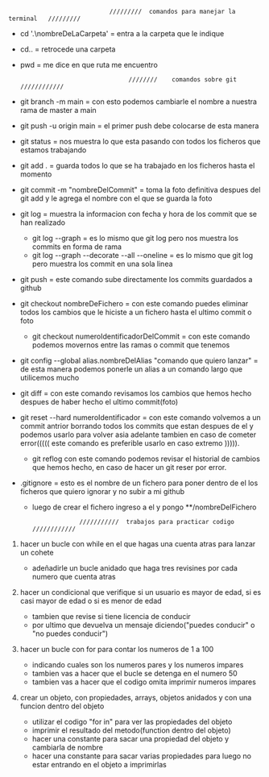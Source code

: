 


                                /////////  comandos para manejar la terminal   /////////

- cd '.\nombreDeLaCarpeta'      = entra a la carpeta que le indique
- cd..                          = retrocede una carpeta
- pwd                           = me dice en que ruta me encuentro




                                    ////////    comandos sobre git    ////////////

- git branch -m main                = con esto podemos cambiarle el nombre a nuestra rama de master a main

- git push -u origin main            = el primer push debe colocarse de esta manera

- git status                        = nos muestra lo que esta pasando con todos los ficheros que estamos trabajando

- git add .                         = guarda todos lo que se ha trabajado en los ficheros hasta el momento

- git commit -m "nombreDelCommit"   = toma la foto definitiva despues del git add y le agrega el nombre con el que se guarda la foto

- git log                           = muestra la informacion con fecha y hora de los commit que se han realizado
    * git log --graph               = es lo mismo que git log pero nos muestra los commits en forma de rama
    * git log --graph --decorate --all --oneline = es lo mismo que git log pero muestra los commit en una sola linea

- git push                          = este comando sube directamente los commits guardados a github 

- git checkout nombreDeFichero      = con este comando puedes eliminar todos los cambios que le hiciste a un fichero hasta el ultimo commit o foto
    * git checkout numeroIdentificadorDelCommit = con este comando podemos movernos entre las ramas o commit que tenemos 
    
- git config --global alias.nombreDelAlias "comando que quiero lanzar" = de esta manera podemos ponerle un alias a un comando largo que utilicemos mucho

- git diff                          = con este comando revisamos los cambios que hemos hecho despues de haber hecho el ultimo commit(foto)

- git reset --hard numeroIdentificador = con este comando volvemos a un commit antrior borrando todos los commits que estan despues de el y podemos usarlo para volver asia adelante  tambien en caso de cometer error(((((  este comando es preferible usarlo en caso extremo ))))).
    * git reflog con este comando podemos revisar el historial de cambios que hemos hecho, en caso de hacer un git reser por error.



- .gitignore                        = esto es el nombre de un fichero para poner dentro de el los ficheros que quiero ignorar y no subir a mi github
    * luego de crear el fichero ingreso a el y pongo **/nombreDelFichero













                       ///////////  trabajos para practicar codigo  ////////////

1. hacer un bucle con while en el que hagas una cuenta atras para lanzar un cohete 
    - adeñadirle un bucle anidado que haga tres revisines por cada numero que cuenta atras

2. hacer un condicional que verifique si un usuario es mayor de edad, si es casi mayor de edad o si es menor de edad
    - tambien que revise si tiene licencia de conducir
    - por ultimo que devuelva un mensaje diciendo("puedes conducir" o "no puedes conducir")

3. hacer un bucle con for para contar los numeros de 1 a 100 
    - indicando cuales son los numeros pares y los numeros impares
    - tambien vas a hacer que el bucle se detenga en el numero 50
    - tambien vas a hacer que el codigo omita imprimir numeros impares

4. crear un objeto, con propiedades, arrays, objetos anidados y con una funcion dentro del objeto
    - utilizar el codigo "for in" para ver las propiedades del objeto
    - imprimir el resultado del metodo(function dentro del objeto)
    - hacer una constante para sacar una propiedad del objeto y cambiarla de nombre
    - hacer una constante para sacar varias propiedades para luego no estar entrando en el objeto a imprimirlas